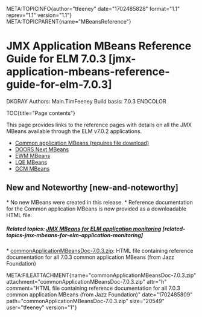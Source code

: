 META:TOPICINFO{author="tfeeney" date="1702485828" format="1.1"
reprev="1.1" version="1.1"} META:TOPICPARENT{name="MBeansReference"}

# JMX Application MBeans Reference Guide for ELM 7.0.3 [jmx-application-mbeans-reference-guide-for-elm-7.0.3]

DKGRAY Authors: Main.TimFeeney Build basis: 7.0.3 ENDCOLOR

TOC{title="Page contents"}

This page provides links to the reference pages with details on all the
JMX MBeans available through the ELM v7.0.2 applications.

-   [Common application MBeans (requires file
    download)](ATTACHURL/commonApplicationMBeansDoc-7.0.3.zip)
-   [DOORS Next MBeans](RDNG70Beans)
-   [EWM
    MBeans](https://jazz.net/wiki/bin/view/Main/RTCMonitoringMBeans)
-   [LQE MBeans](https://jazz.net/library/article/90785)
-   [GCM MBeans](GCM70Beans)

## New and Noteworthy [new-and-noteworthy]

\* No new MBeans were created in this release. \* Reference
documentation for the Common application MBeans is now provided as a
downloadable HTML file.

##### Related topics: [JMX MBeans for ELM application monitoring](JMXMBeans) [related-topics-jmx-mbeans-for-elm-application-monitoring]

\*
[commonApplicationMBeansDoc-7.0.3.zip](ATTACHURL/commonApplicationMBeansDoc-7.0.3.zip):
HTML file containing reference documentation for all 7.0.3 common
application MBeans (from Jazz Foundation)

META:FILEATTACHMENT{name="commonApplicationMBeansDoc-7.0.3.zip"
attachment="commonApplicationMBeansDoc-7.0.3.zip" attr="h" comment="HTML
file containing reference documentation for all 7.0.3 common application
MBeans (from Jazz Foundation)" date="1702485809"
path="commonApplicationMBeansDoc-7.0.3.zip" size="20549" user="tfeeney"
version="1"}
